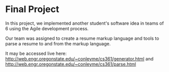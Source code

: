 # Final Project

In this project, we implemented another student's software idea in teams of 6 using the Agile development process.

Our team was assigned to create a resume markup language and tools to parse a resume to and from the markup language.

It may be accessed live here: http://web.engr.oregonstate.edu/~conleyme/cs361/generator.html and http://web.engr.oregonstate.edu/~conleyme/cs361/parse.html
